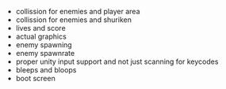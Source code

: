 - collission for enemies and player area
- collission for enemies and shuriken
- lives and score
- actual graphics
- enemy spawning
- enemy spawnrate
- proper unity input support and not just scanning for keycodes
- bleeps and bloops
- boot screen
